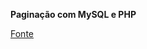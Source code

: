 **Paginação com MySQL e PHP**

[Fonte](https://www.youtube.com/watch?v=KvzqN6iSaSw&ab_channel=Celke)